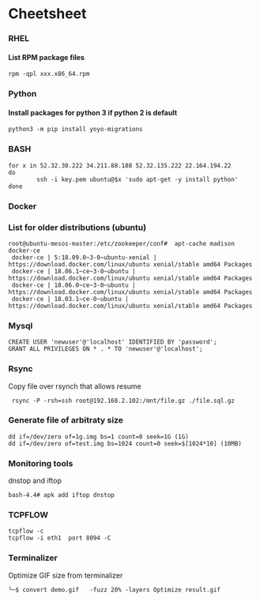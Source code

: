 # Cheetsheet

### RHEL

#### List RPM package files  

```
rpm -qpl xxx.x86_64.rpm
```

### Python

#### Install packages for python 3 if python 2 is default

```
python3 -m pip install yoyo-migrations
``` 

### BASH

```
for x in 52.32.30.222 34.211.88.188 52.32.135.222 22.164.194.22
do 
        ssh -i key.pem ubuntu@$x 'sudo apt-get -y install python'
done

```

### Docker

### List for older distributions  (ubuntu)

```
root@ubuntu-mesos-master:/etc/zookeeper/conf#  apt-cache madison docker-ce
 docker-ce | 5:18.09.0~3-0~ubuntu-xenial | https://download.docker.com/linux/ubuntu xenial/stable amd64 Packages
 docker-ce | 18.06.1~ce~3-0~ubuntu | https://download.docker.com/linux/ubuntu xenial/stable amd64 Packages
 docker-ce | 18.06.0~ce~3-0~ubuntu | https://download.docker.com/linux/ubuntu xenial/stable amd64 Packages
 docker-ce | 18.03.1~ce-0~ubuntu | https://download.docker.com/linux/ubuntu xenial/stable amd64 Packages
```

### Mysql

```
CREATE USER 'newuser'@'localhost' IDENTIFIED BY 'password';
GRANT ALL PRIVILEGES ON * . * TO 'newuser'@'localhost';
```

### Rsync

Copy file over rsynch that allows resume

```
 rsync -P -rsh=ssh root@192.168.2.102:/mnt/file.gz ./file.sql.gz
```
### Generate file of arbitraty size

```
dd if=/dev/zero of=1g.img bs=1 count=0 seek=1G (1G)
dd if=/dev/zero of=test.img bs=1024 count=0 seek=$[1024*10] (10MB)
```

### Monitoring tools

dnstop and iftop

```
bash-4.4# apk add iftop dnstop
```

### TCPFLOW

```
tcpflow -c 
tcpflow -i eth1  port 8094 -C
```

### Terminalizer 

Optimize GIF size from terminalizer

```
╰─$ convert demo.gif   -fuzz 20% -layers Optimize result.gif
```
